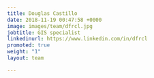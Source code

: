 ```yaml
---
title: Douglas Castillo
date: 2018-11-19 00:47:58 +0000
image: images/team/dfrcl.jpg
jobtitle: GIS specialist
linkedinurl: https://www.linkedin.com/in/dfrcl
promoted: true
weight: "1"
layout: team

---
```

